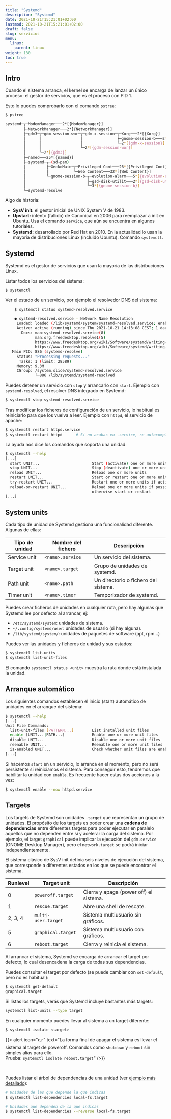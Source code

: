 ```yaml
---
title: "Systemd"
description: "Systemd"
date: 2021-10-21T15:21:01+02:00
lastmod: 2021-10-21T15:21:01+02:00
draft: false
slug: servicios
menu:
  linux:
    parent: linux
weight: 130
toc: true
---
```



## Intro

Cuando el sistema arranca, el kernel se encarga de lanzar un único proceso: el gestor de servicios, que es el proceso con PID 1.

Esto lo puedes comprobarlo con el comando `pstree`:
```bash
$ pstree

systemd─┬─ModemManager───2*[{ModemManager}]
        ├─NetworkManager───2*[{NetworkManager}]
        ├─gdm3─┬─gdm-session-wor─┬─gdm-x-session─┬─Xorg───2*[{Xorg}]
        │      │                 │               ├─gnome-session-b───2*[{gnome-session-b}]
        │      │                 │               └─2*[{gdm-x-session}]
        │      │                 └─2*[{gdm-session-wor}]
        │      └─2*[{gdm3}]
        ├─named───25*[{named}]
        ├─systemd─┬─(sd-pam)
        │         ├─GeckoMain─┬─Privileged Cont───26*[{Privileged Cont}]
        │         │           └─Web Content───32*[{Web Content}]
        │         └─gnome-session-b─┬─evolution-alarm───5*[{evolution-alarm}]
        │                           ├─gsd-disk-utilit───2*[{gsd-disk-utilit}]
        │                           └─3*[{gnome-session-b}]
        └─systemd-resolve
```

Algo de historia:
- **SysV init:** el gestor inicial de UNIX System V de 1983.
- **Upstart:** intento (fallido) de Canonical en 2006 para reemplazar a init en Ubuntu. Usa el comando `service`, que aún se encuentra en algunos tutoriales.
- **Systemd:** desarrollado por Red Hat en 2010. En la actualidad lo usan la mayoría de distribuciones Linux (incluido Ubuntu). Comando `systemctl`.


## Systemd

Systemd es el gestor de servicios que usan la mayoría de las distribuciones Linux.

Listar todos los servicios del sistema:
```bash
$ systemctl
```

Ver el estado de un servicio, por ejemplo el resolvedor DNS del sistema:
```bash
	$ systemctl status systemd-resolved.service

	● systemd-resolved.service - Network Name Resolution
     Loaded: loaded (/lib/systemd/system/systemd-resolved.service; enabled; vendor preset: enab>
     Active: active (running) since Thu 2021-10-21 14:13:08 CEST; 1 day 7h ago
       Docs: man:systemd-resolved.service(8)
             man:org.freedesktop.resolve1(5)
             https://www.freedesktop.org/wiki/Software/systemd/writing-network-configuration-ma>
             https://www.freedesktop.org/wiki/Software/systemd/writing-resolver-clients
   Main PID: 886 (systemd-resolve)
     Status: "Processing requests..."
      Tasks: 1 (limit: 28589)
     Memory: 9.3M
     CGroup: /system.slice/systemd-resolved.service
             └─886 /lib/systemd/systemd-resolved
```

Puedes detener un servicio con `stop` y arrancarlo con `start`. Ejemplo con `systemd-resolved`, el resolver DNS integrado en Systemd:
```bash
$ systemctl stop systemd-resolved.service
```

Tras modificar los ficheros de configuración de un servicio, lo habitual es reiniciarlo para que los vuelva a leer. Ejemplo con `httpd`, el servicio de apache:
```bash
$ systemctl restart httpd.service
$ systemctl restart httpd      # Si no acabas en .service, se autocompleta
```

La ayuda nos dice los comandos que soporta una unidad:
```bash
$ systemctl --help
[...]
  start UNIT...                       Start (activate) one or more units
  stop UNIT...                        Stop (deactivate) one or more units
  reload UNIT...                      Reload one or more units
  restart UNIT...                     Start or restart one or more units
  try-restart UNIT...                 Restart one or more units if active
  reload-or-restart UNIT...           Reload one or more units if possible,
                                      otherwise start or restart
[...]
```


## System units

Cada tipo de unidad de Systemd gestiona una funcionalidad diferente. Algunas de ellas:

| Tipo de unidad | Nombre del fichero | Descripción                          |
| -------------- | ------------------ | ------------------------------------ |
| Service unit   | `<name>.service`   | Un servicio del sistema.             |
| Target unit    | `<name>.target`    | Grupo de unidades de systemd.        |
| Path unit      | `<name>.path`      | Un directorio o fichero del sistema. |
| Timer unit     | `<name>.timer`     | Temporizador de systemd.             |

Puedes crear ficheros de unidades en cualquier ruta, pero hay algunas que Systemd lee por defecto al arrancar, ej:
- `/etc/systemd/system`: unidades de sistema.
- `~/.config/systemd/user`: unidades de usuario (si hay alguna).
- `/lib/systemd/system/`: unidades de paquetes de software (apt, rpm...)

Puedes ver las unidades y ficheros de unidad y sus estados:
```bash
$ systemctl list-units
$ systemctl list-unit-files
```

El comando `systemctl status <unit>` muestra la ruta donde está instalada la unidad.


## Arranque automático
Los siguientes comandos establecen el inicio (start) automático de unidades en el arranque del sistema:
```bash
$ systemctl --help
[...]
Unit File Commands:
  list-unit-files [PATTERN...]        List installed unit files
  enable [UNIT...|PATH...]            Enable one or more unit files
  disable UNIT...                     Disable one or more unit files
  reenable UNIT...                    Reenable one or more unit files
  is-enabled UNIT...                  Check whether unit files are enabled
[...]
```

Si hacemos `start` en un servicio, lo arranca en el momento, pero no será persistente si reiniciamos el sistema. Para conseguir esto, tendremos que habilitar la unidad con `enable`. Es frecuente hacer estas dos acciones a la vez:
```bash
$ systemctl enable --now httpd.service
```


## Targets

Los targets de Systemd son unidades `.target` que representan un grupo de unidades.
El propósito de los targets es poder crear una **cadena de dependencias** entre diferentes targets para poder ejecutar en paralelo aquellos que no dependen entre si y acelerar la carga del sistema. Por ejemplo, el target `graphical` puede implicar la ejecución del `gdm.service` (GNOME Desktop Manager), pero el `network.target` se podrá iniciar independientemente.

El sistema clásico de SysV init definía seis niveles de ejecución del sistema, que corresponde a diferentes estados en los que se puede encontrar el sistema.

| Runlevel | Target unit         | Descripción                            |
| -------- | ------------------- | -------------------------------------- |
| 0        | `poweroff.target`   | Cierra y apaga (power off) el sistema. |
| 1        | `rescue.target`     | Abre una shell de rescate.             |
| 2, 3, 4  | `multi-user.target` | Sistema multiusuario sin gráficos.     |
| 5        | `graphical.target`  | Sistema multiusuario con gráficos.     |
| 6        | `reboot.target`     | Cierra y reinicia el sistema.          |

Al arrancar el sistema, Systemd se encarga de arrancar el target por defecto, lo cual desencadena la carga de todas sus dependencias.

Puedes consultar el target por defecto (se puede cambiar con `set-default`, pero no es habitual):
```bash
$ systemctl get-default
graphical.target
```

Si listas los targets, verás que Systemd incluye bastantes más targets:
```bash
systemctl list-units --type target
```

En cualquier momento puedes llevar al sistema a un target diferente:
```bash
$ systemctl isolate <target>
```

{{< alert icon="👉" text="La forma final de apagar el sistema es llevar el sistema al target de poweroff. Comandos como <code>shutdown</code> y <code>reboot</code> sin simples alias para ello.<br>Prueba: <code>systemctl isolate reboot.target</code>" />}}

<br>

Puedes listar el árbol de dependencias de una unidad (ver [ejemplo más detallado](https://trstringer.com/Getting-systemd-Unit-Dependencies/)):
```bash
# Unidades de las que depende la que indicas
$ systemctl list-dependencies local-fs.target

# Unidades que dependen de la que indicas
$ systemctl list-dependencies --reverse local-fs.target
```




